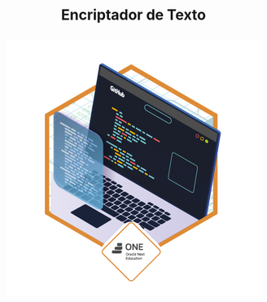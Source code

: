 
<div align="center">
  <h1 align="center">
    Encriptador de Texto
    <br />
    <br />
    <a href="https://docusaurus.io">
      <img src="https://github.com/JCH-PC/Desafio01/blob/main/img/Prancheta%203.png">
    </a>
  </h1>
</div>
